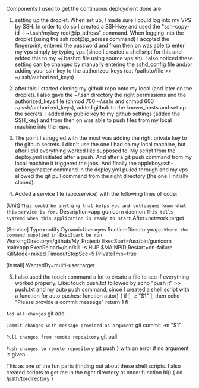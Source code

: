 Components I used to get the continuous deployment done are:

1) setting up the droplet. When set up, I made sure I could log into my VPS by SSH. In order to do so I created a SSH-key and used the "ssh-copy-id -i ~/.ssh/mykey root@ip_adress" command. When logging into the droplet (using the ssh root@ip_adress command) I accpted the fingerprint, entered the password and from then on was able to enter my vps simply by typing vps (since I created a shellsript for this and added this to my ~/.bashrc file using source vps.sh). I also noticed these setting can be changed by manually entering the sshd_config file and/or adding your ssh-key to the authorized_keys (cat /path/to/file >> ~/.ssh/authorized_keys)

2) after this I started cloning my github repo onto my local (and later on the droplet). I also gave the ~/.ssh directory the right permissions and the authorized_keys file (chmod 700 ~/.ssh/ and chmod 600 ~/.ssh/authorized_keys), added github to the known_hosts and set up the secrets. I added my public key to my github settings (added the SSH_key) and from then on was able to push files from my local machine into the repo.

3) The point I struggled with the most was adding the right private key to the github secrets. I didn't use the one I had on my local machine, but after I did everything worked like supposed to. My script from the deploy.yml initiated after a push. And after a git push command from my local machine it triggered the jobs. And finally the appleboy/ssh-action@master command in the deploy.yml pulled through and my vps allowed the git pull command from the right directory (the one I initially cloned).

4) Added a service file (app.service) with the following lines of code:

[Unit]
```This could be anything that helps you and colleagues know what this```
```service is for.```
Description=app gunicorn daemon
```This tells systemd when this application is ready to start```
After=network.target

[Service]
Type=notify
DynamicUser=yes
RuntimeDirectory=app
```Where the command supplied in ExecStart be run```
WorkingDirectory=/github/My_Project/
ExecStart=/usr/bin/gunicorn main:app
ExecReload=/bin/kill -s HUP $MAINPID
Restart=on-failure
KillMode=mixed
TimeoutStopSec=5
PrivateTmp=true

[Install]
WantedBy=multi-user.target
 
5) I also used the touch command a lot to create a file to see if everything worked properly. Like: touch push.txt followed by echo "push it" >> push.txt and my auto push command, since I created a shell script with a function for auto pushes:
function auto() {
  if [ -z "$1" ]; then
    echo "Please provide a commit message"
    return 1
  fi

  ```Add all changes```
  git add .

  ```Commit changes with message provided as argument```
  git commit -m "$1"

  ```Pull changes from remote repository```
  git pull

  ```Push changes to remote repository```
  git push
}
with an error if no argument is given

This as one of the fun parts (finding out about these shell scripts. I also created scripts to get me in the right directory at once:
function hi() {
  cd /path/to/directory
}

